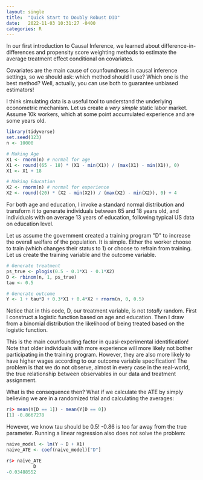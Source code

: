 ```yaml
---
layout: single
title:  "Quick Start to Doubly Robust DID"
date:   2022-11-03 10:31:27 -0400
categories: R
---
```

In our first introduction to Causal Inference, we learned about difference-in-differences and propensity score weighting methods to estimate the average treatment effect conditional on covariates.

Covariates are the main cause of counfoundness in causal inference settings, so we should ask: which method should I use? Which one is the best method? Well, actually, you can use both to guarantee unbiased estimators!

I think simulating data is a useful tool to understand the underlying econometric mechanism. Let us create a _very simple_ static labor market. Assume 10k workers, which at some point accumulated experience and are some years old.


```r
library(tidyverse)
set.seed(123)
n <- 10000

# Making Age
X1 <- rnorm(n) # normal for age
X1 <- round((65 - 18) * (X1 - min(X1)) / (max(X1) - min(X1)), 0)
X1 <- X1 + 18

# Making Education
X2 <- rnorm(n) # normal for experience
X2 <- round((20) * (X2 - min(X2)) / (max(X2) - min(X2)), 0) + 4
```

For both age and education, I invoke a standard normal distribution and transform it to generate individuals between 65 and 18 years old, and individuals with on average 13 years of education, following typical US data on education level.

Let us assume the government created a training program "D" to increase the overall welfare of the population. It is simple. Either the worker choose to train (which changes their status to 1) or choose to refrain from training. Let us create the training variable and the outcome variable.

```r
# Generate treatment
ps_true <- plogis(0.5 - 0.1*X1 - 0.1*X2)
D <- rbinom(n, 1, ps_true)
tau <- 0.5

# Generate outcome
Y <- 1 + tau*D + 0.3*X1 + 0.4*X2 + rnorm(n, 0, 0.5)
```

Notice that in this code, D, our treatment variable, is not _totally_ random. First I construct a logistic function based on age and education. Then I draw from a binomial distribution the likelihood of being treated based on the logistic function.

This is the main counfounding factor in quasi-experimental identification! Note that older individuals with more experience will more likely not bother participating in the training program. However, they are also more likely to have higher wages according to our outcome variable specification! The problem is that we do not observe, almost in every case in the real-world, the true relationship between observables in our data and treatment assignment. 

What is the consequence then? What if we calculate the ATE by simply believing we are in a randomized trial and calculating the averages:

```r
r$> mean(Y[D == 1]) - mean(Y[D == 0])
[1] -0.8667278
```

However, we know tau should be 0.5! -0.86 is too far away from the true parameter. Running a linear regression also does not solve the problem:


```r
naive_model <- lm(Y ~ D + X1)
naive_ATE <- coef(naive_model)["D"]

r$> naive_ATE
          D 
-0.03488552 
```






